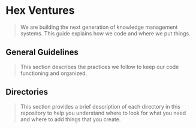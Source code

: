 # Hex Ventures

> We are building the next generation of knowledge management systems. This guide explains how we code and where we put things.

## General Guidelines

> This section describes the practices we follow to keep our code functioning and organized.

## Directories

> This section provides a brief description of each directory in this repository to help you understand where to look for what you need and where to add things that you create.